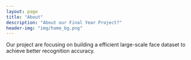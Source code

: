 ```yaml
---
layout: page
title: "About"
description: "About our Final Year Project?"
header-img: "img/home_bg.png"
---
```


Our project are focusing on building a efficient large-scale face dataset to achieve better recognition accuracy.
	